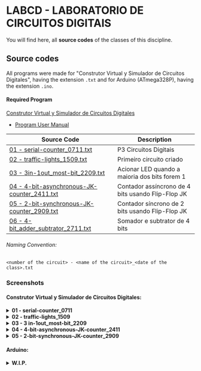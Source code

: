 # LABCD - LABORATORIO DE CIRCUITOS DIGITAIS

You will find here, all **source codes** of the classes of this discipline.


## Source codes
All programs were made for "Construtor Virtual y Simulador de Circuitos Digitales", having the extension `.txt` and for Arduino (ATmega328P), having the extension `.ino`.

#### Required Program 
 
[Construtor Virtual y Simulador de Circuitos Digitales][rqmt_01-0] 
- [Program User Manual][rqmt_01-1]

|**Source Code**|**Description**|
|--|--|
|[01 - serial-counter_0711.txt][01]|P3 Circuitos Digitais|
|[02 - traffic-lights_1509.txt][02]|Primeiro circuito criado|
|[03 - 3in-1out_most-bit_2209.txt][03]|Acionar LED quando a maioria dos bits forem 1|
|[04 - 4-bit-asynchronous-JK-counter_2411.txt][04]|Contador assíncrono de 4 bits usando Flip-Flop JK|
|[05 - 2-bit-synchronous-JK-counter_2909.txt][05]|Contador síncrono de 2 bits usando Flip-Flop JK|
|[06 - 4-bit_adder_subtrator_2711.txt][06]|Somador e subtrator de 4 bits|

###### Naming Convention:
`<number of the circuit> - <name of the circuit>_<date of the class>.txt`


### Screenshots

#### Construtor Virtual y Simulador de Circuitos Digitales:
<details>
    <summary><b>01 - serial-counter_0711</b></summary>
        <img src="https://imgur.com/CsiaHqO.png" alt="01 - serial-counter_0711">
</details>
<details>
    <summary><b>02 - traffic-lights_1509</b></summary>
        <img src="https://imgur.com/n2acvjA.png" alt="02 - traffic-lights_1509">
</details>
<details>
    <summary><b>03 - 3 in-1out_most-bit_2209</b></summary>
        <img src="https://imgur.com/dOVlzFJ.png" alt="03 - 3in-1out_most-bit_2209">
</details>
<details>
    <summary><b>04 - 4-bit-asynchronous-JK-counter_2411</b></summary>
        <img src="https://imgur.com/oJhHky7.png" alt="04 - 4-bit-asynchronous-JK-counter_2411">
</details>
<details>
    <summary><b>05 - 2-bit-synchronous-JK-counter_2909</b></summary>
        <img src="https://imgur.com/7jnkYVm.png" alt="05 - 2-bit-synchronous-JK-counter_2909">
</details>

#### Arduino:
<details>
    <summary><b>W.I.P.</b></summary>
        Soon...
</details>

<!-- Links Variables -->
[rqmt_01-0]: https://www3.gobiernodecanarias.org/medusa/ecoescuela/recursosdigitales/2014/11/12/simulador-de-construccion-de-circuitos-digitales/ (Construtor Virtual y Simulador de Circuitos Digitales)
[rqmt_01-1]: https://www3.gobiernodecanarias.org/medusa/ecoescuela/secundaria/files/2012/02/ConstructorVirtualySimuladorDigitalConChipsTTL.pdf (Program User Manual)

[01]: https://github.com/edubr029/ufma/blob/main/LABCD/serial-counter_0711.txt (01 - serial-counter_0711.txt)
[02]: https://github.com/edubr029/ufma/blob/main/LABCD/traffic-lights_1509.txt (02 - traffic-lights_1509.txt)
[03]: https://github.com/edubr029/ufma/blob/main/LABCD/3in-1out_most-bit_2209.txt (03 - 3in-1out_most-bit_2209.txt)
[04]: https://github.com/edubr029/ufma/blob/main/LABCD/4-bit-asynchronous-JK-counter_2411.txt (04 - 4-bit-asynchronous-JK-counter_2411.txt)
[05]: https://github.com/edubr029/ufma/blob/main/LABCD/2-bit-synchronous-JK-counter_2909.txt (05 - 2-bit-synchronous-JK-counter_2909.txt)
[05]: https://github.com/edubr029/ufma/blob/main/LABCD/2-bit-synchronous-JK-counter_2909.txt (05 - 2-bit-synchronous-JK-counter_2909.txt)
[06]: https://github.com/edubr029/ufma/blob/main/LABCD/4-bit_adder_subtrator_2711.txt (06 - 4-bit_adder_subtrator_2711.txt)
